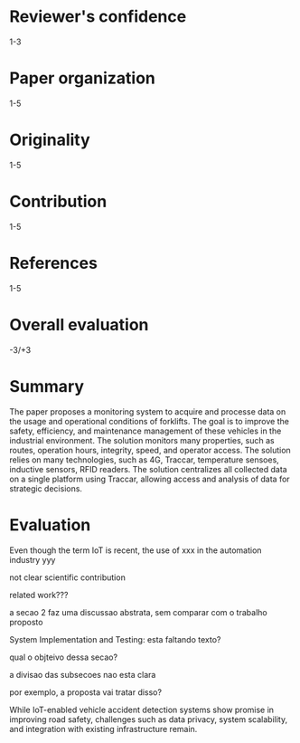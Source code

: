 # Reviewer's confidence

1-3

# Paper organization

1-5

# Originality

1-5

# Contribution

1-5

# References

1-5

# Overall evaluation

-3/+3


# Summary

The paper proposes a monitoring system to acquire and processe data on the
usage and operational conditions of forklifts.
The goal is to improve the safety, efficiency, and maintenance management
of these vehicles in the industrial environment.
The solution monitors many properties, such as routes, operation hours,
integrity, speed, and operator access.
The solution relies on many technologies, such as 4G, Traccar, temperature
sensoes, inductive sensors, RFID readers.
The solution centralizes all collected data on a single platform using Traccar,
allowing access and analysis of data for strategic decisions.

# Evaluation

Even though the term IoT is recent, the use of xxx in the automation industry yyy


not clear scientific contribution

related work???

a secao 2 faz uma discussao abstrata, sem comparar com o trabalho proposto

System Implementation and Testing: esta faltando texto?

qual o objteivo dessa secao?

a divisao das subsecoes nao esta clara

por exemplo, a proposta vai tratar disso?

While IoT-enabled vehicle accident detection systems
show promise in improving road safety, challenges such
as data privacy, system scalability, and integration with
existing infrastructure remain.



